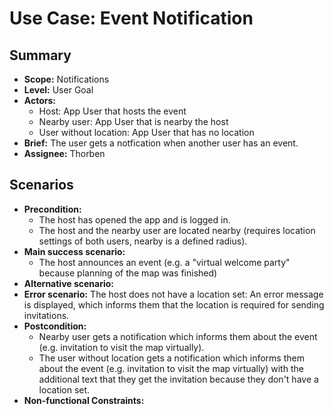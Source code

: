 # Use Case: Event Notification

## Summary

- **Scope:** Notifications
- **Level:** User Goal
- **Actors:**
  - Host: App User that hosts the event
  - Nearby user: App User that is nearby the host
  - User without location: App User that has no location
- **Brief:** The user gets a notfication when another user has an event.
- **Assignee:** Thorben

## Scenarios

- **Precondition:**
  - The host has opened the app and is logged in.
  - The host and the nearby user are located nearby (requires location settings of both users, nearby is a defined radius).
- **Main success scenario:**
  - The host announces an event (e.g. a "virtual welcome party" because planning of the map was finished)
- **Alternative scenario:**
- **Error scenario:**
  The host does not have a location set: An error message is displayed,
  which informs them that the location is required for sending invitations.
- **Postcondition:**
  - Nearby user gets a notification which informs them about the event (e.g. invitation to visit the map virtually).
  - The user without location gets a notification which informs them about the event (e.g. invitation to visit the map virtually)
    with the additional text that they get the invitation because they don't have a location set.
- **Non-functional Constraints:**
